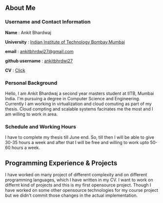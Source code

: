 ## About Me

### Username and Contact Information

**Name**            :   Ankit Bhardwaj

**University**      :   [Indian Institute of Technology Bombay,Mumbai](http://www.iitb.ac.in/)

**email**           :   ankitbhrdwj27@gmail.com

**github username** :   [ankitbhrdwj27](https://github.com/ankitbhrdwj27)
 
**CV**              :   [Click](https://www.dropbox.com/s/sat3tktpoc8qkut/133050024%20-%203.pdf?dl=0)


### Personal Background

Hello, I am Ankit Bhardwaj a second year masters student at IITB, Mumbai India. 
I'm pursuing a degree in Computer Science and Engineering. Currently I am working in virtualization and 
cloud comuting as part of my thesis. Cloud compting and scalable systems facinates me the most and I am willing
to work in area.

### Schedule and Working Hours
I have to complete my thesis till June end. So, till then I will be able to give 30-35 hours a week and after that I will be free and willing to work upto 50-60 hours a week. 

## Programming Experience & Projects
I have worked on many project of different complexity and on different programming languages, which I have written in my CV. I want to work on differnt kind of projects and this is my first opensource project. Though I have worked on some other opensource technologies for my course project but we didn't commit those changes in the actual implementation.

##
